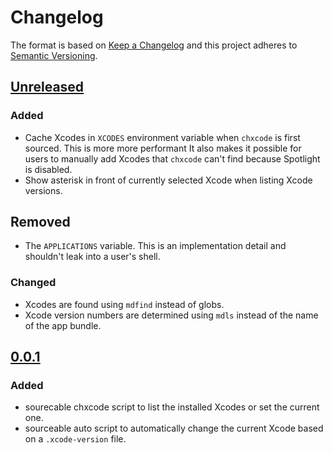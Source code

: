 # Changelog

The format is based on [Keep a Changelog](http://keepachangelog.com/en/1.0.0/) and this project adheres to [Semantic Versioning](http://semver.org/spec/v2.0.0.html).

## [Unreleased]

### Added

- Cache Xcodes in `XCODES` environment variable when `chxcode` is first sourced. This is more more performant It also makes it possible for users to manually add Xcodes that `chxcode` can't find because Spotlight is disabled.
- Show asterisk in front of currently selected Xcode when listing Xcode versions.

## Removed

- The `APPLICATIONS` variable. This is an implementation detail and shouldn't leak into a user's shell.

### Changed

- Xcodes are found using `mdfind` instead of globs.
- Xcode version numbers are determined using `mdls` instead of the name of the app bundle.

## [0.0.1]

### Added

- sourecable chxcode script to list the installed Xcodes or set the current one.
- sourceable auto script to automatically change the current Xcode based on a `.xcode-version` file.


[Unreleased]: https://github.com/klaaspieter/chxcode/compare/0.0.1...HEAD
[0.0.1]: https://github.com/klaaspieter/chxcode/compare/970091f7002ba688efdc327f4ac71cfc398923f9...0.0.1
